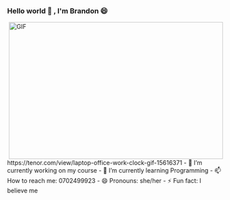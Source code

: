 ### Hello world 👋 , I'm Brandon 😄

<img align="right" alt="GIF" src="https://tenor.com/view/laptop-office-work-clock-gif-15616371" width="500" height="320" />
https://tenor.com/view/laptop-office-work-clock-gif-15616371
- 🔭 I’m currently working on my course 
- 🌱 I’m currently learning Programming
- 📫 How to reach me: 0702499923
- 😄 Pronouns:  she/her
- ⚡ Fun fact: I believe me

